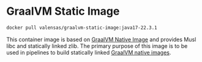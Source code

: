 # GraalVM Static Image

```bash
docker pull valensas/graalvm-static-image:java17-22.3.1
```

This container image is based on [GraalVM Native Image](https://github.com/graalvm/container/pkgs/container/native-image)
and provides Musl libc and statically linked zlib. The primary purpose of this image is to be used in pipelines to build
statically linked [GraalVM native images](https://www.graalvm.org/22.1/reference-manual/native-image/StaticImages/).
